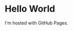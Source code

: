 <!DOCTYPE html>
<html>
<head>
<title>ksxjltze.github.io</title>
</head>
<body>
<h1>Hello World</h1>
<p>I'm hosted with GitHub Pages.</p>
</body>
</html>